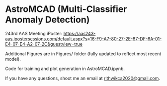 # AstroMCAD (Multi-Classifier Anomaly Detection)

243rd AAS Meeting iPoster: https://aas243-aas.ipostersessions.com/default.aspx?s=16-F9-A7-80-27-2E-87-DF-6A-01-E4-07-E4-A2-07-2C&guestview=true

Additional Figures are in Figures/ folder (fully updated to reflect most recent model).

Code for training and plot generation in AstroMCAD.ipynb.

If you have any questions, shoot me an email at rithwikca2020@gmail.com.


